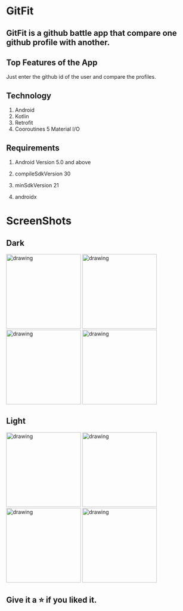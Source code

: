 # GitFit
## GitFit is a github battle app that compare one github profile with another.

## Top Features of the App
Just enter the github id of the user and compare the profiles.

## Technology
1. Android
2. Kotlin
3. Retrofit
4. Cooroutines
5 Material I/O

## Requirements
1. Android Version 5.0 and above
2. compileSdkVersion 30
3. minSdkVersion 21

4. androidx

# ScreenShots
## Dark
<img src="https://github.com/thinktocode/GitFit/blob/master/ScreenShots/dark_splash.png" alt="drawing" width="200"/>  <img src="https://github.com/thinktocode/GitFit/blob/master/ScreenShots/dark_user.png"  alt="drawing" width="200"/>
<img src="https://github.com/thinktocode/GitFit/blob/master/ScreenShots/dark_user1.png" alt="drawing" width="200"/>
<img src="https://github.com/thinktocode/GitFit/blob/master/ScreenShots/dark_battle.png" alt="drawing" width="200"/>
## Light
<img src="https://github.com/thinktocode/GitFit/blob/master/ScreenShots/light_splash.png" alt="drawing" width="200"/> <img src="https://github.com/thinktocode/GitFit/blob/master/ScreenShots/light_user.png"  alt="drawing" width="200"/>
<img src="https://github.com/thinktocode/GitFit/blob/master/ScreenShots/light_user1.png" alt="drawing" width="200"/>
<img src="https://github.com/thinktocode/GitFit/blob/master/ScreenShots/light_battle.png" alt="drawing" width="200"/>

## Give it a ⭐ if you liked it.
